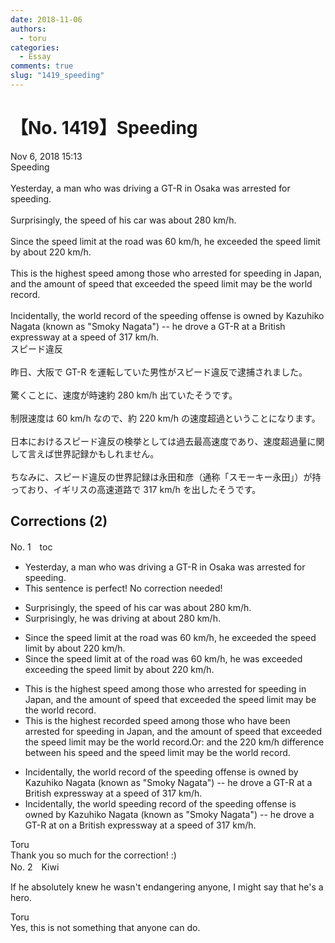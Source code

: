 ```yaml
---
date: 2018-11-06
authors:
  - toru
categories:
  - Essay
comments: true
slug: "1419_speeding"
---
```


# 【No. 1419】Speeding
<div class="date">Nov 6, 2018 15:13</div>
<div id="post"><div id="body_show_ori">
Speeding<br/><br/>Yesterday, a man who was driving a GT-R in Osaka was arrested for speeding.<br/><br/>Surprisingly, the speed of his car was about 280 km/h.<br/><br/>Since the speed limit at the road was 60 km/h, he exceeded the speed limit by about 220 km/h.<br/><br/>This is the highest speed among those who arrested for speeding in Japan, and the amount of speed that exceeded the speed limit may be the world record.<br/><br/>Incidentally, the world record of the speeding offense is owned by Kazuhiko Nagata (known as "Smoky Nagata") -- he drove a GT-R at a British expressway at a speed of 317 km/h.
</div></div>

<!-- more -->

<div id="post_ja"><div id="body_show_mo">
スピード違反<br/><br/>昨日、大阪で GT-R を運転していた男性がスピード違反で逮捕されました。<br/><br/>驚くことに、速度が時速約 280 km/h 出ていたそうです。<br/><br/>制限速度は 60 km/h なので、約 220 km/h の速度超過ということになります。<br/><br/>日本におけるスピード違反の検挙としては過去最高速度であり、速度超過量に関して言えば世界記録かもしれません。<br/><br/>ちなみに、スピード違反の世界記録は永田和彦（通称「スモーキー永田」）が持っており、イギリスの高速道路で 317 km/h を出したそうです。
</div></div>

## Corrections (2)
<div id="block"><div class="first_name"> No. 1　<span class="just_name">toc</span></div><div id="block2">
<ul class="correction_field">
<li class="incorrect">Yesterday, a man who was driving a GT-R in Osaka was arrested for speeding.</li>
<li class="corrected perfect">This sentence is perfect! No correction needed!</li>
</ul>
<ul class="correction_field">
<li class="incorrect">Surprisingly, the speed of his car was about 280 km/h.</li>
<li class="corrected correct">
Surprisingly, he was driving at about 280 km/h.
</li>
</ul>
<ul class="correction_field">
<li class="incorrect">Since the speed limit at the road was 60 km/h, he exceeded the speed limit by about 220 km/h.</li>
<li class="corrected correct">
Since the speed limit <span class="sline">at </span> <span class="f_blue">of</span> the road was 60 km/h, he <span class="f_blue">was</span> <span class="sline">exceeded</span> <span class="f_blue">exceeding</span> the speed limit by about 220 km/h.
</li>
</ul>
<ul class="correction_field">
<li class="incorrect">This is the highest speed among those who arrested for speeding in Japan, and the amount of speed that exceeded the speed limit may be the world record.</li>
<li class="corrected correct">
This is the highest <span class="f_blue">recorded </span>speed among those who <span class="f_blue">have been </span>arrested for speeding in Japan, <span class="f_red">and the amount of speed that exceeded the speed limit may be the world record.</span><span class="f_blue">Or: and the 220 km/h difference between his speed and the speed limit may be the world record. </span>
</li>
</ul>
<ul class="correction_field">
<li class="incorrect">Incidentally, the world record of the speeding offense is owned by Kazuhiko Nagata (known as "Smoky Nagata") -- he drove a GT-R at a British expressway at a speed of 317 km/h.</li>
<li class="corrected correct">
Incidentally, the world <span class="f_blue">speeding</span> record o<span class="sline">f the speeding offens</span>e is owned by Kazuhiko Nagata (known as "Smoky Nagata") -- he drove a GT-R <span class="sline">at</span> <span class="f_blue">on</span> a British expressway at a speed of 317 km/h.
</li>
</ul>
</div><div class="name"><span class="just_name">Toru</span><br>
Thank you so much for the correction! :)
</div>
</div>
<div id="block"><div class="first_name"> No. 2　<span class="just_name">Kiwi</span></div><div id="block2">
<p class="comment_small">
 If he absolutely knew he wasn't endangering anyone, I might say that he's a hero.
</p>

</div><div class="name"><span class="just_name">Toru</span><br>
Yes, this is not something that anyone can do.
</div>
</div>
